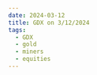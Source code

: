 ```yaml
---
date: 2024-03-12
title: GDX on 3/12/2024
tags: 
  - GDX
  - gold
  - miners
  - equities
---
```

<div class="post">
<snapshot-grid 
    :reports="['2024/03/11/CTA/GDX', '2024/03/12/CTA/GDX', '2024/03/12/MTP/GDX']"
    chart="2024/03/12/Chart/GDX"
/>
<p>

</p>
<p>

</p>
</div>